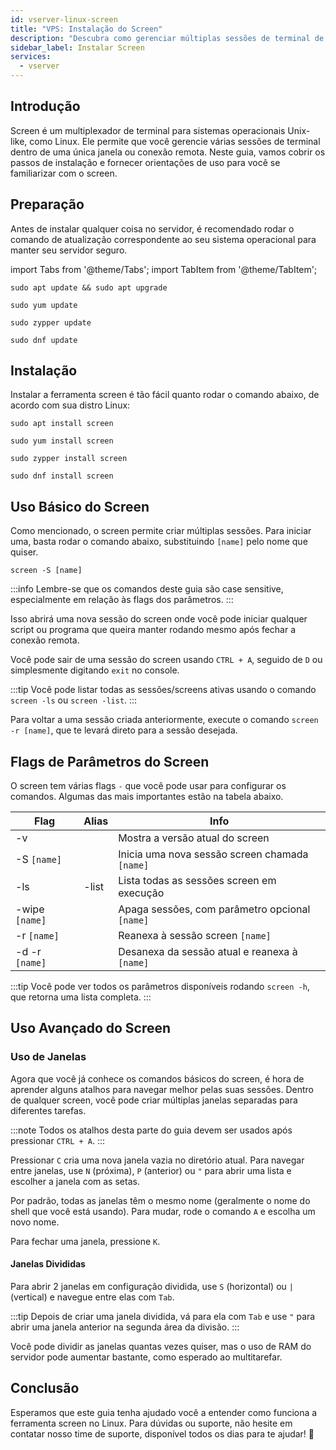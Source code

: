 ```yaml
---
id: vserver-linux-screen
title: "VPS: Instalação do Screen"
description: "Descubra como gerenciar múltiplas sessões de terminal de forma eficiente em sistemas Unix-like com a ferramenta Screen → Saiba mais agora"
sidebar_label: Instalar Screen
services:
  - vserver
---
```


## Introdução

Screen é um multiplexador de terminal para sistemas operacionais Unix-like, como Linux. Ele permite que você gerencie várias sessões de terminal dentro de uma única janela ou conexão remota. Neste guia, vamos cobrir os passos de instalação e fornecer orientações de uso para você se familiarizar com o screen.

## Preparação

Antes de instalar qualquer coisa no servidor, é recomendado rodar o comando de atualização correspondente ao seu sistema operacional para manter seu servidor seguro.

import Tabs from '@theme/Tabs';
import TabItem from '@theme/TabItem';

<Tabs>
<TabItem value="ubuntu-debian" label="Ubuntu & Debian" default>

```
sudo apt update && sudo apt upgrade
```

</TabItem>
<TabItem value="centos" label="CentOS">

```
sudo yum update
```

</TabItem>
<TabItem value="opensuse" label="OpenSUSE">

```
sudo zypper update
```

</TabItem>
<TabItem value="fedora" label="Fedora">

```
sudo dnf update
```

</TabItem>
</Tabs>

## Instalação

Instalar a ferramenta screen é tão fácil quanto rodar o comando abaixo, de acordo com sua distro Linux:

<Tabs>
<TabItem value="ubuntu-debian" label="Ubuntu & Debian" default>

```
sudo apt install screen
```

</TabItem>
<TabItem value="centos" label="CentOS">

```
sudo yum install screen
```

</TabItem>
<TabItem value="opensuse" label="OpenSUSE">

```
sudo zypper install screen
```

</TabItem>
<TabItem value="fedora" label="Fedora">

```
sudo dnf install screen
```

</TabItem>
</Tabs>

## Uso Básico do Screen

Como mencionado, o screen permite criar múltiplas sessões. Para iniciar uma, basta rodar o comando abaixo, substituindo `[name]` pelo nome que quiser.
```
screen -S [name]
```

:::info
Lembre-se que os comandos deste guia são case sensitive, especialmente em relação às flags dos parâmetros.
:::

Isso abrirá uma nova sessão do screen onde você pode iniciar qualquer script ou programa que queira manter rodando mesmo após fechar a conexão remota.

Você pode sair de uma sessão do screen usando `CTRL + A`, seguido de `D` ou simplesmente digitando `exit` no console.

:::tip
Você pode listar todas as sessões/screens ativas usando o comando `screen -ls` ou `screen -list`.
:::

Para voltar a uma sessão criada anteriormente, execute o comando `screen -r [name]`, que te levará direto para a sessão desejada.

## Flags de Parâmetros do Screen

O screen tem várias flags `-` que você pode usar para configurar os comandos. Algumas das mais importantes estão na tabela abaixo.

| Flag | Alias | Info |
| ---- | ----- | ---- |
| -v   | | Mostra a versão atual do screen |
| -S `[name]` | | Inicia uma nova sessão screen chamada `[name]` |
| -ls | -list | Lista todas as sessões screen em execução |
| -wipe `[name]` | | Apaga sessões, com parâmetro opcional `[name]` |
| -r `[name]` | | Reanexa à sessão screen `[name]` |
| -d -r `[name]` | | Desanexa da sessão atual e reanexa à `[name]` |

:::tip
Você pode ver todos os parâmetros disponíveis rodando `screen -h`, que retorna uma lista completa.
:::

## Uso Avançado do Screen

### Uso de Janelas

Agora que você já conhece os comandos básicos do screen, é hora de aprender alguns atalhos para navegar melhor pelas suas sessões. Dentro de qualquer screen, você pode criar múltiplas janelas separadas para diferentes tarefas.

:::note 
Todos os atalhos desta parte do guia devem ser usados após pressionar `CTRL + A`.
:::

Pressionar `C` cria uma nova janela vazia no diretório atual. Para navegar entre janelas, use `N` (próxima), `P` (anterior) ou `"` para abrir uma lista e escolher a janela com as setas.

Por padrão, todas as janelas têm o mesmo nome (geralmente o nome do shell que você está usando). Para mudar, rode o comando `A` e escolha um novo nome.

Para fechar uma janela, pressione `K`.

#### Janelas Divididas

Para abrir 2 janelas em configuração dividida, use `S` (horizontal) ou `|` (vertical) e navegue entre elas com `Tab`.

:::tip
Depois de criar uma janela dividida, vá para ela com `Tab` e use `"` para abrir uma janela anterior na segunda área da divisão.
:::

Você pode dividir as janelas quantas vezes quiser, mas o uso de RAM do servidor pode aumentar bastante, como esperado ao multitarefar.

## Conclusão

Esperamos que este guia tenha ajudado você a entender como funciona a ferramenta screen no Linux. Para dúvidas ou suporte, não hesite em contatar nosso time de suporte, disponível todos os dias para te ajudar! 🙂